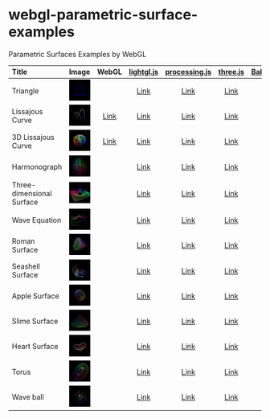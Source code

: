 # webgl-parametric-surface-examples
Parametric Surfaces Examples by WebGL

|Title                     |Image                                    |WebGL                                                                                                      |[lightgl.js](https://github.com/evanw/lightgl.js/)                                                         |[processing.js](https://github.com/processing-js/processing-js)                                                 |[three.js](https://github.com/mrdoob/three.js)                                                             |[Babylon.js](https://github.com/BabylonJS/Babylon.js)                                                      |
|:-------------------------|:---------------------------------------:|:---------------------------------------------------------------------------------------------------------:|:---------------------------------------------------------------------------------------------------------:|:--------------------------------------------------------------------------------------------------------------:|:---------------------------------------------------------------------------------------------------------:|:---------------------------------------------------------------------------------------------------------:|
|Triangle                  |![](assets/screenshot/triangle.jpg)      |                                                                                                           |[Link](https://cx20.github.io/webgl-parametric-surface-examples/examples/lightgl/triangle/index.html)      |[Link](https://cx20.github.io/webgl-parametric-surface-examples/examples/processingjs/triangle/index.html)      |[Link](https://cx20.github.io/webgl-parametric-surface-examples/examples/threejs/triangle/index.html)      |                                                                                                           |
|Lissajous Curve           |![](assets/screenshot/lissajous.jpg)     |[Link](https://cx20.github.io/webgl-parametric-surface-examples/examples/webgl/lissajous/index.html)       |[Link](https://cx20.github.io/webgl-parametric-surface-examples/examples/lightgl/lissajous/index.html)     |[Link](https://cx20.github.io/webgl-parametric-surface-examples/examples/processingjs/lissajous/index.html)     |[Link](https://cx20.github.io/webgl-parametric-surface-examples/examples/threejs/lissajous/index.html)     |[Link](https://cx20.github.io/webgl-parametric-surface-examples/examples/babylonjs/lissajous/index.html)   |
|3D Lissajous Curve        |![](assets/screenshot/lissajous3d.jpg)   |[Link](https://cx20.github.io/webgl-parametric-surface-examples/examples/webgl/lissajous3d/index.html)     |[Link](https://cx20.github.io/webgl-parametric-surface-examples/examples/lightgl/lissajous3d/index.html)   |[Link](https://cx20.github.io/webgl-parametric-surface-examples/examples/processingjs/lissajous3d/index.html)   |[Link](https://cx20.github.io/webgl-parametric-surface-examples/examples/threejs/lissajous3d/index.html)   |[Link](https://cx20.github.io/webgl-parametric-surface-examples/examples/babylonjs/lissajous3d/index.html) |
|Harmonograph              |![](assets/screenshot/harmonograph.jpg)  |                                                                                                           |[Link](https://cx20.github.io/webgl-parametric-surface-examples/examples/lightgl/harmonograph/index.html)  |[Link](https://cx20.github.io/webgl-parametric-surface-examples/examples/processingjs/harmonograph/index.html)  |[Link](https://cx20.github.io/webgl-parametric-surface-examples/examples/threejs/harmonograph/index.html)  |[Link](https://cx20.github.io/webgl-parametric-surface-examples/examples/babylonjs/harmonograph/index.html)|
|Three-dimensional Surface |![](assets/screenshot/3d.jpg)            |                                                                                                           |[Link](https://cx20.github.io/webgl-parametric-surface-examples/examples/lightgl/3d/index.html)            |[Link](https://cx20.github.io/webgl-parametric-surface-examples/examples/processingjs/3d/index.html)            |[Link](https://cx20.github.io/webgl-parametric-surface-examples/examples/threejs/3d/index.html)            |                                                                                                           |
|Wave Equation             |![](assets/screenshot/wave-equation.jpg) |                                                                                                           |[Link](https://cx20.github.io/webgl-parametric-surface-examples/examples/lightgl/wave-equation/index.html) |[Link](https://cx20.github.io/webgl-parametric-surface-examples/examples/processingjs/wave-equation/index.html) |[Link](https://cx20.github.io/webgl-parametric-surface-examples/examples/threejs/wave-equation/index.html) |                                                                                                           |
|Roman Surface             |![](assets/screenshot/roman.jpg)         |                                                                                                           |[Link](https://cx20.github.io/webgl-parametric-surface-examples/examples/lightgl/roman/index.html)         |[Link](https://cx20.github.io/webgl-parametric-surface-examples/examples/processingjs/roman/index.html)         |[Link](https://cx20.github.io/webgl-parametric-surface-examples/examples/threejs/roman/index.html)         |                                                                                                           |
|Seashell Surface          |![](assets/screenshot/seashell.jpg)      |                                                                                                           |[Link](https://cx20.github.io/webgl-parametric-surface-examples/examples/lightgl/seashell/index.html)      |[Link](https://cx20.github.io/webgl-parametric-surface-examples/examples/processingjs/seashell/index.html)      |[Link](https://cx20.github.io/webgl-parametric-surface-examples/examples/threejs/seashell/index.html)      |                                                                                                           |
|Apple Surface             |![](assets/screenshot/apple.jpg)         |                                                                                                           |[Link](https://cx20.github.io/webgl-parametric-surface-examples/examples/lightgl/apple/index.html)         |[Link](https://cx20.github.io/webgl-parametric-surface-examples/examples/processingjs/apple/index.html)         |[Link](https://cx20.github.io/webgl-parametric-surface-examples/examples/threejs/apple/index.html)         |                                                                                                           |
|Slime Surface             |![](assets/screenshot/slime.jpg)         |                                                                                                           |[Link](https://cx20.github.io/webgl-parametric-surface-examples/examples/lightgl/slime/index.html)         |[Link](https://cx20.github.io/webgl-parametric-surface-examples/examples/processingjs/slime/index.html)         |[Link](https://cx20.github.io/webgl-parametric-surface-examples/examples/threejs/slime/index.html)         |                                                                                                           |
|Heart Surface             |![](assets/screenshot/heart.jpg)         |                                                                                                           |[Link](https://cx20.github.io/webgl-parametric-surface-examples/examples/lightgl/heart/index.html)         |[Link](https://cx20.github.io/webgl-parametric-surface-examples/examples/processingjs/heart/index.html)         |[Link](https://cx20.github.io/webgl-parametric-surface-examples/examples/threejs/heart/index.html)         |                                                                                                           |
|Torus                     |![](assets/screenshot/torus.jpg)         |                                                                                                           |[Link](https://cx20.github.io/webgl-parametric-surface-examples/examples/lightgl/torus/index.html)         |[Link](https://cx20.github.io/webgl-parametric-surface-examples/examples/processingjs/torus/index.html)         |[Link](https://cx20.github.io/webgl-parametric-surface-examples/examples/threejs/torus/index.html)         |                                                                                                           |
|Wave ball                 |![](assets/screenshot/wave-ball.jpg)     |                                                                                                           |[Link](https://cx20.github.io/webgl-parametric-surface-examples/examples/lightgl/wave-ball/index.html)     |[Link](https://cx20.github.io/webgl-parametric-surface-examples/examples/processingjs/wave-ball/index.html)     |[Link](https://cx20.github.io/webgl-parametric-surface-examples/examples/threejs/wave-ball/index.html)     |                                                                                                           |

